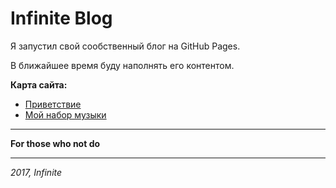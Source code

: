 # Infinite Blog

Я запустил свой сообственный блог на GitHub Pages.

В ближайшее время буду наполнять его контентом.

**Карта сайта:**
- [Приветствие](hello.md)
- [Мой набор музыки](mymusic.md)

***
**For those who not do**
***
_2017, Infinite_
